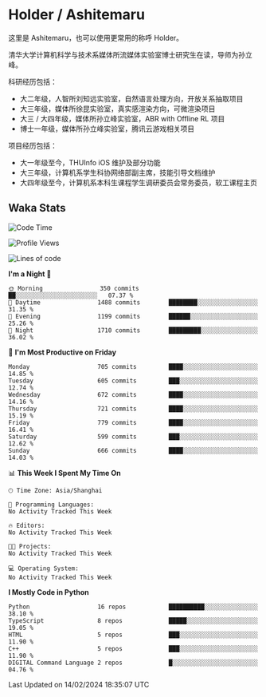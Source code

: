 # Holder / Ashitemaru

这里是 Ashitemaru，也可以使用更常用的称呼 Holder。

清华大学计算机科学与技术系媒体所流媒体实验室博士研究生在读，导师为孙立峰。

科研经历包括：

- 大二年级，人智所刘知远实验室，自然语言处理方向，开放关系抽取项目
- 大三年级，媒体所徐昆实验室，真实感渲染方向，可微渲染项目
- 大三 / 大四年级，媒体所孙立峰实验室，ABR with Offline RL 项目
- 博士一年级，媒体所孙立峰实验室，腾讯云游戏相关项目

项目经历包括：

- 大一年级至今，THUInfo iOS 维护及部分功能
- 大三年级，计算机系学生科协网络部副主席，技能引导文档维护
- 大四年级至今，计算机系本科生课程学生调研委员会常务委员，软工课程主页

## Waka Stats

<!--START_SECTION:waka-->
![Code Time](http://img.shields.io/badge/Code%20Time-1%2C023%20hrs%2024%20mins-blue)

![Profile Views](http://img.shields.io/badge/Profile%20Views-0-blue)

![Lines of code](https://img.shields.io/badge/From%20Hello%20World%20I%27ve%20Written-3.4%20million%20lines%20of%20code-blue)

**I'm a Night 🦉** 

```text
🌞 Morning                350 commits         ██░░░░░░░░░░░░░░░░░░░░░░░   07.37 % 
🌆 Daytime                1488 commits        ████████░░░░░░░░░░░░░░░░░   31.35 % 
🌃 Evening                1199 commits        ██████░░░░░░░░░░░░░░░░░░░   25.26 % 
🌙 Night                  1710 commits        █████████░░░░░░░░░░░░░░░░   36.02 % 
```
📅 **I'm Most Productive on Friday** 

```text
Monday                   705 commits         ████░░░░░░░░░░░░░░░░░░░░░   14.85 % 
Tuesday                  605 commits         ███░░░░░░░░░░░░░░░░░░░░░░   12.74 % 
Wednesday                672 commits         ████░░░░░░░░░░░░░░░░░░░░░   14.16 % 
Thursday                 721 commits         ████░░░░░░░░░░░░░░░░░░░░░   15.19 % 
Friday                   779 commits         ████░░░░░░░░░░░░░░░░░░░░░   16.41 % 
Saturday                 599 commits         ███░░░░░░░░░░░░░░░░░░░░░░   12.62 % 
Sunday                   666 commits         ████░░░░░░░░░░░░░░░░░░░░░   14.03 % 
```


📊 **This Week I Spent My Time On** 

```text
🕑︎ Time Zone: Asia/Shanghai

💬 Programming Languages: 
No Activity Tracked This Week

🔥 Editors: 
No Activity Tracked This Week

🐱‍💻 Projects: 
No Activity Tracked This Week

💻 Operating System: 
No Activity Tracked This Week
```

**I Mostly Code in Python** 

```text
Python                   16 repos            ██████████░░░░░░░░░░░░░░░   38.10 % 
TypeScript               8 repos             █████░░░░░░░░░░░░░░░░░░░░   19.05 % 
HTML                     5 repos             ███░░░░░░░░░░░░░░░░░░░░░░   11.90 % 
C++                      5 repos             ███░░░░░░░░░░░░░░░░░░░░░░   11.90 % 
DIGITAL Command Language 2 repos             █░░░░░░░░░░░░░░░░░░░░░░░░   04.76 % 
```




 Last Updated on 14/02/2024 18:35:07 UTC
<!--END_SECTION:waka-->

<!--
**Ashitemaru/Ashitemaru** is a ✨ _special_ ✨ repository because its `README.md` (this file) appears on your GitHub profile.

Here are some ideas to get you started:

- 🔭 I’m currently working on ...
- 🌱 I’m currently learning ...
- 👯 I’m looking to collaborate on ...
- 🤔 I’m looking for help with ...
- 💬 Ask me about ...
- 📫 How to reach me: ...
- 😄 Pronouns: ...
- ⚡ Fun fact: ...
-->
